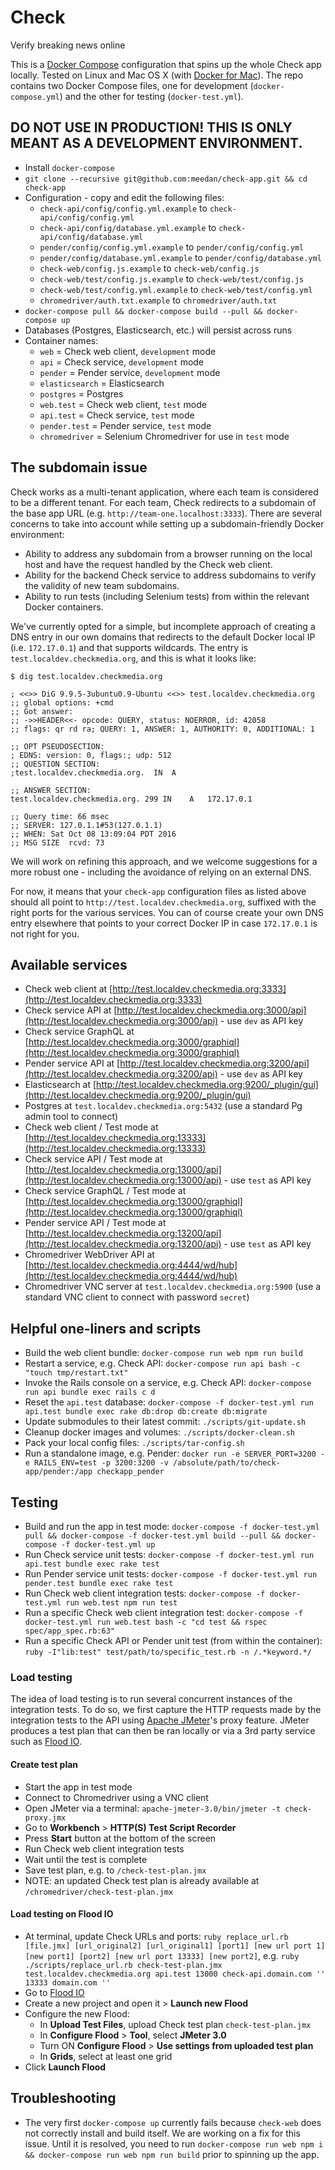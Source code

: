 # Check

Verify breaking news online

This is a [Docker Compose](https://docs.docker.com/compose/) configuration that spins up the whole Check app locally. Tested on Linux and Mac OS X (with [Docker for Mac](https://www.docker.com/products/docker#/mac)). The repo contains two Docker Compose files, one for development (`docker-compose.yml`) and the other for testing (`docker-test.yml`).

## DO NOT USE IN PRODUCTION! THIS IS ONLY MEANT AS A DEVELOPMENT ENVIRONMENT.

- Install `docker-compose`
- `git clone --recursive git@github.com:meedan/check-app.git && cd check-app`
- Configuration - copy and edit the following files:
  - `check-api/config/config.yml.example` to `check-api/config/config.yml`
  - `check-api/config/database.yml.example` to `check-api/config/database.yml`
  - `pender/config/config.yml.example` to `pender/config/config.yml`
  - `pender/config/database.yml.example` to `pender/config/database.yml`
  - `check-web/config.js.example` to `check-web/config.js`
  - `check-web/test/config.js.example` to `check-web/test/config.js`
  - `check-web/test/config.yml.example` to `check-web/test/config.yml`
  - `chromedriver/auth.txt.example` to `chromedriver/auth.txt`
- `docker-compose pull && docker-compose build --pull && docker-compose up`
- Databases (Postgres, Elasticsearch, etc.) will persist across runs
- Container names:
  - `web` = Check web client, `development` mode
  - `api` = Check service, `development` mode
  - `pender` = Pender service, `development` mode
  - `elasticsearch` = Elasticsearch
  - `postgres` = Postgres
  - `web.test` = Check web client, `test` mode
  - `api.test` = Check service, `test` mode
  - `pender.test` = Pender service, `test` mode
  - `chromedriver` = Selenium Chromedriver for use in `test` mode

## The subdomain issue

Check works as a multi-tenant application, where each team is considered to be a different tenant.
For each team, Check redirects to a subdomain of the base app URL (e.g. `http://team-one.localhost:3333`).
There are several concerns to take into account while setting up a subdomain-friendly Docker environment:

- Ability to address any subdomain from a browser running on the local host and have the request handled by the Check web client.
- Ability for the backend Check service to address subdomains to verify the validity of new team subdomains.
- Ability to run tests (including Selenium tests) from within the relevant Docker containers.

We've currently opted for a simple, but incomplete approach of creating a DNS entry in our own domains that redirects to the default
Docker local IP (i.e. `172.17.0.1`) and that supports wildcards. The entry is `test.localdev.checkmedia.org`, and this is what it looks like:

```
$ dig test.localdev.checkmedia.org

; <<>> DiG 9.9.5-3ubuntu0.9-Ubuntu <<>> test.localdev.checkmedia.org
;; global options: +cmd
;; Got answer:
;; ->>HEADER<<- opcode: QUERY, status: NOERROR, id: 42058
;; flags: qr rd ra; QUERY: 1, ANSWER: 1, AUTHORITY: 0, ADDITIONAL: 1

;; OPT PSEUDOSECTION:
; EDNS: version: 0, flags:; udp: 512
;; QUESTION SECTION:
;test.localdev.checkmedia.org.	IN	A

;; ANSWER SECTION:
test.localdev.checkmedia.org. 299 IN	A	172.17.0.1

;; Query time: 66 msec
;; SERVER: 127.0.1.1#53(127.0.1.1)
;; WHEN: Sat Oct 08 13:09:04 PDT 2016
;; MSG SIZE  rcvd: 73
```

We will work on refining this approach, and we welcome suggestions for a more robust one - including the avoidance of relying on an external DNS.

For now, it means that your `check-app` configuration files as listed above should all point to `http://test.localdev.checkmedia.org`,
suffixed with the right ports for the various services. You can of course create your own DNS entry elsewhere that points to your correct Docker IP in case `172.17.0.1` is not right for you.

## Available services

- Check web client at [http://test.localdev.checkmedia.org:3333](http://test.localdev.checkmedia.org:3333)
- Check service API at [http://test.localdev.checkmedia.org:3000/api](http://test.localdev.checkmedia.org:3000/api) - use `dev` as API key
- Check service GraphQL at [http://test.localdev.checkmedia.org:3000/graphiql](http://test.localdev.checkmedia.org:3000/graphiql)
- Pender service API at [http://test.localdev.checkmedia.org:3200/api](http://test.localdev.checkmedia.org:3200/api) - use `dev` as API key
- Elasticsearch at [http://test.localdev.checkmedia.org:9200/_plugin/gui](http://test.localdev.checkmedia.org:9200/_plugin/gui)
- Postgres at `test.localdev.checkmedia.org:5432` (use a standard Pg admin tool to connect)
- Check web client / Test mode at [http://test.localdev.checkmedia.org:13333](http://test.localdev.checkmedia.org:13333)
- Check service API / Test mode at [http://test.localdev.checkmedia.org:13000/api](http://test.localdev.checkmedia.org:13000/api) - use `test` as API key
- Check service GraphQL / Test mode at [http://test.localdev.checkmedia.org:13000/graphiql](http://test.localdev.checkmedia.org:13000/graphiql)
- Pender service API / Test mode at [http://test.localdev.checkmedia.org:13200/api](http://test.localdev.checkmedia.org:13200/api) - use `test` as API key
- Chromedriver WebDriver API at [http://test.localdev.checkmedia.org:4444/wd/hub](http://test.localdev.checkmedia.org:4444/wd/hub)
- Chromedriver VNC server at `test.localdev.checkmedia.org:5900` (use a standard VNC client to connect with password `secret`)

## Helpful one-liners and scripts

- Build the web client bundle: `docker-compose run web npm run build`
- Restart a service, e.g. Check API: `docker-compose run api bash -c "touch tmp/restart.txt"`
- Invoke the Rails console on a service, e.g. Check API: `docker-compose run api bundle exec rails c d`
- Reset the `api.test` database: `docker-compose -f docker-test.yml run api.test bundle exec rake db:drop db:create db:migrate`
- Update submodules to their latest commit: `./scripts/git-update.sh`
- Cleanup docker images and volumes: `./scripts/docker-clean.sh`
- Pack your local config files: `./scripts/tar-config.sh`
- Run a standalone image, e.g. Pender: `docker run -e SERVER_PORT=3200 -e RAILS_ENV=test -p 3200:3200 -v /absolute/path/to/check-app/pender:/app checkapp_pender`

## Testing

- Build and run the app in test mode: `docker-compose -f docker-test.yml pull && docker-compose -f docker-test.yml build --pull && docker-compose -f docker-test.yml up`
- Run Check service unit tests: `docker-compose -f docker-test.yml run api.test bundle exec rake test`
- Run Pender service unit tests: `docker-compose -f docker-test.yml run pender.test bundle exec rake test`
- Run Check web client integration tests: `docker-compose -f docker-test.yml run web.test npm run test`
- Run a specific Check web client integration test: `docker-compose -f docker-test.yml run web.test bash -c "cd test && rspec spec/app_spec.rb:63"`
- Run a specific Check API or Pender unit test (from within the container): `ruby -I"lib:test" test/path/to/specific_test.rb -n /.*keyword.*/`

### Load testing
The idea of load testing is to run several concurrent instances of the integration tests. To do so, we first capture the HTTP requests made by the integration tests to the API using [Apache JMeter](http://jmeter.apache.org/)'s proxy feature. JMeter produces a test plan that can then be ran locally or via a 3rd party service such as [Flood IO](http://flood.io/).

#### Create test plan
  - Start the app in test mode
  - Connect to Chromedriver using a VNC client
  - Open JMeter via a terminal: `apache-jmeter-3.0/bin/jmeter -t check-proxy.jmx`
  - Go to **Workbench** > **HTTP(S) Test Script Recorder**
  - Press **Start** button at the bottom of the screen
  - Run Check web client integration tests
  - Wait until the test is complete
  - Save test plan, e.g. to `/check-test-plan.jmx`
  - NOTE: an updated Check test plan is already available at `/chromedriver/check-test-plan.jmx`

#### Load testing on Flood IO
  - At terminal, update Check URLs and ports: `ruby replace_url.rb [file.jmx] [url_original2] [url_original1] [port1] [new url port 1] [new port1] [port2] [new url port 13333] [new port2]`, e.g. `ruby ./scripts/replace_url.rb check-test-plan.jmx test.localdev.checkmedia.org api.test 13000 check-api.domain.com '' 13333 domain.com ''`
  - Go to [Flood IO](https://flood.io/)
  - Create a new project and open it > **Launch new Flood**
  - Configure the new Flood:
    - In **Upload Test Files**, upload Check test plan `check-test-plan.jmx`
    - In **Configure Flood** > **Tool**, select **JMeter 3.0**
    - Turn ON **Configure Flood** > **Use settings from uploaded test plan**
    - In **Grids**, select at least one grid
  - Click **Launch Flood**

## Troubleshooting

- The very first `docker-compose up` currently fails because `check-web` does not correctly install and build itself. We are working on a fix for this issue. Until it is resolved, you need to run `docker-compose run web npm i && docker-compose run web npm run build` prior to spinning up the app.
